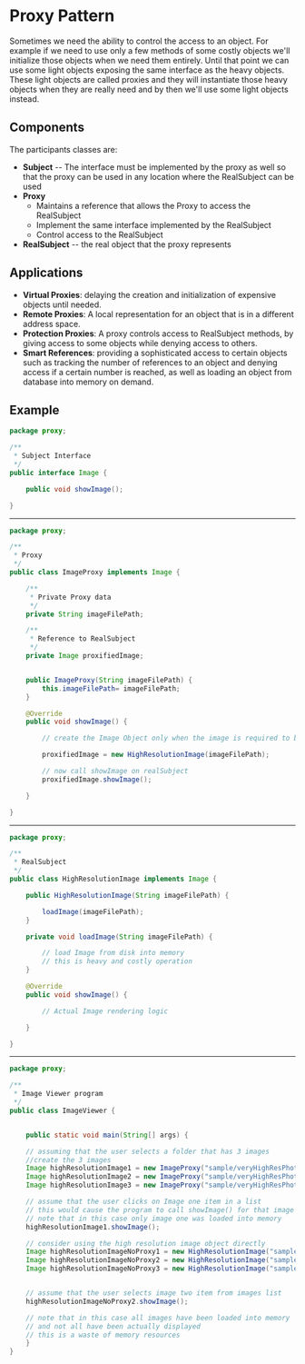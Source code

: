 # Proxy Pattern
Sometimes we need the ability to control the access to an object. For
example if we need to use only a few methods of some costly objects we'll
initialize those objects when we need them entirely. Until that point we
can use some light objects exposing the same interface as the heavy
objects. These light objects are called proxies and they will instantiate
those heavy objects when they are really need and by then we'll use some
light objects instead.

## Components
The participants classes are:

* **Subject** -- The interface must be implemented by the proxy as well so
  that the proxy can be used in any location where the RealSubject can be
  used
* **Proxy**
    - Maintains a reference that allows the Proxy to access the
      RealSubject
    - Implement the same interface implemented by the RealSubject
    - Control access to the RealSubject
* **RealSubject** -- the real object that the proxy represents

## Applications
* **Virtual Proxies**: delaying the creation and initialization of
  expensive objects until needed.
* **Remote Proxies**: A local representation for an object that is in a
  different address space.
* **Protection Proxies**: A proxy controls access to RealSubject methods,
  by giving access to some objects while denying access to others.
* **Smart References**: providing a sophisticated access to certain
  objects such as tracking the number of references to an object and
  denying access if a certain number is reached, as well as loading an
  object from database into memory on demand.

## Example

```java
package proxy;

/**
 * Subject Interface
 */
public interface Image {

    public void showImage();

}
```

---

```java
package proxy;

/**
 * Proxy
 */
public class ImageProxy implements Image {

    /**
     * Private Proxy data 
     */
    private String imageFilePath;

    /**
     * Reference to RealSubject
     */
    private Image proxifiedImage;


    public ImageProxy(String imageFilePath) {
        this.imageFilePath= imageFilePath;
    }

    @Override
    public void showImage() {

        // create the Image Object only when the image is required to be shown

        proxifiedImage = new HighResolutionImage(imageFilePath);

        // now call showImage on realSubject
        proxifiedImage.showImage();

    }

}
```

---

```java
package proxy;

/**
 * RealSubject
 */
public class HighResolutionImage implements Image {

    public HighResolutionImage(String imageFilePath) {

        loadImage(imageFilePath);
    }

    private void loadImage(String imageFilePath) {

        // load Image from disk into memory
        // this is heavy and costly operation
    }

    @Override
    public void showImage() {

        // Actual Image rendering logic

    }

}
```

---

```java
package proxy;

/**
 * Image Viewer program
 */
public class ImageViewer {


    public static void main(String[] args) {

    // assuming that the user selects a folder that has 3 images    
    //create the 3 images     
    Image highResolutionImage1 = new ImageProxy("sample/veryHighResPhoto1.jpeg");
    Image highResolutionImage2 = new ImageProxy("sample/veryHighResPhoto2.jpeg");
    Image highResolutionImage3 = new ImageProxy("sample/veryHighResPhoto3.jpeg");

    // assume that the user clicks on Image one item in a list
    // this would cause the program to call showImage() for that image only
    // note that in this case only image one was loaded into memory
    highResolutionImage1.showImage();

    // consider using the high resolution image object directly
    Image highResolutionImageNoProxy1 = new HighResolutionImage("sample/veryHighResPhoto1.jpeg");
    Image highResolutionImageNoProxy2 = new HighResolutionImage("sample/veryHighResPhoto2.jpeg");
    Image highResolutionImageNoProxy3 = new HighResolutionImage("sample/veryHighResPhoto3.jpeg");


    // assume that the user selects image two item from images list
    highResolutionImageNoProxy2.showImage();

    // note that in this case all images have been loaded into memory 
    // and not all have been actually displayed
    // this is a waste of memory resources
    }
}
```
